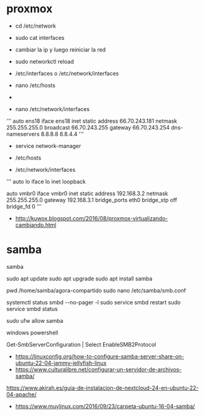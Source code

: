 # proxmox



- cd /etc/network
- sudo cat interfaces
- cambiar la ip y luego reiniciar la red
- sudo networkctl  reload


- /etc/interfaces o /etc/network/interfaces
- nano /etc/hosts
-
- nano /etc/network/interfaces



'''
auto ens18 iface ens18 inet static address 66.70.243.181 netmask 255.255.255.0 broadcast 66.70.243.255 gateway 66.70.243.254 dns-nameservers 8.8.8.8 8.8.4.4
'''
- service network-manager

-  /etc/hosts

- /etc/network/interfaces

'''
auto lo
iface lo inet loopback

auto vmbr0
iface vmbr0 inet static
address 192.168.3.2
netmask 255.255.255.0
gateway 192.168.3.1
bridge_ports eth0
bridge_stp off
bridge_fd 0
'''


- http://kuwox.blogspot.com/2016/08/proxmox-virtualizando-cambiando.html




# samba
samba



sudo apt update
sudo apt upgrade
sudo apt install samba

pwd
/home/samba/agora-compartido
sudo nano /etc/samba/smb.conf 

systemctl status smbd --no-pager -l
sudo service smbd restart
sudo service smbd status

sudo ufw allow samba




windows powershell

Get-SmbServerConfiguration | Select EnableSMB2Protocol




- https://linuxconfig.org/how-to-configure-samba-server-share-on-ubuntu-22-04-jammy-jellyfish-linux
- https://www.culturalibre.net/configurar-un-servidor-de-archivos-samba/


https://www.akirah.es/guia-de-instalacion-de-nextcloud-24-en-ubuntu-22-04-apache/

- https://www.muylinux.com/2016/09/23/carpeta-ubuntu-16-04-samba/


